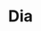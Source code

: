 ---
title: "Dia"
url: /almendralejo/dia-avenida-presidente-juan-carlos-rodriguez-ibarra/
shop: Supermarkt
---